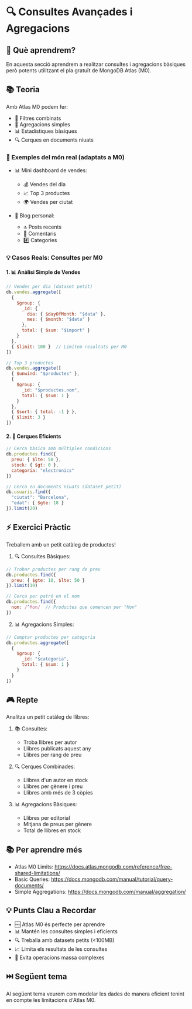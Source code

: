# 🔍 Consultes Avançades i Agregacions

## 🎯 Què aprendrem?
En aquesta secció aprendrem a realitzar consultes i agregacions bàsiques però potents utilitzant el pla gratuït de MongoDB Atlas (M0).

## 📚 Teoria
Amb Atlas M0 podem fer:
- 🎯 Filtres combinats
- 🔄 Agregacions simples
- 📊 Estadístiques bàsiques
- 🔍 Cerques en documents niuats

### 🌟 Exemples del món real (adaptats a M0)
- 📊 Mini dashboard de vendes:
  * 💰 Vendes del dia
  * 📈 Top 3 productes
  * 🌍 Vendes per ciutat

- 📱 Blog personal:
  * 🔝 Posts recents
  * 👥 Comentaris
  * #️⃣ Categories

### 💡 Casos Reals: Consultes per M0

#### 1. 📊 Anàlisi Simple de Vendes
```javascript
// Vendes per dia (dataset petit)
db.vendes.aggregate([
  {
    $group: {
      _id: {
        dia: { $dayOfMonth: "$data" },
        mes: { $month: "$data" }
      },
      total: { $sum: "$import" }
    }
  },
  { $limit: 100 }  // Limitem resultats per M0
])

// Top 3 productes
db.vendes.aggregate([
  { $unwind: "$productes" },
  {
    $group: {
      _id: "$productes.nom",
      total: { $sum: 1 }
    }
  },
  { $sort: { total: -1 } },
  { $limit: 3 }
])
```

#### 2. 🎯 Cerques Eficients
```javascript
// Cerca bàsica amb múltiples condicions
db.productes.find({
  preu: { $lte: 50 },
  stock: { $gt: 0 },
  categoria: "electronics"
})

// Cerca en documents niuats (dataset petit)
db.usuaris.find({
  "ciutat": "Barcelona",
  "edat": { $gte: 18 }
}).limit(20)
```

## ⚡ Exercici Pràctic
Treballem amb un petit catàleg de productes!

1. 🔍 Consultes Bàsiques:
```javascript
// Trobar productes per rang de preu
db.productes.find({
  preu: { $gte: 10, $lte: 50 }
}).limit(10)

// Cerca per patró en el nom
db.productes.find({
  nom: /^Mon/  // Productes que comencen per "Mon"
})
```

2. 📊 Agregacions Simples:
```javascript
// Comptar productes per categoria
db.productes.aggregate([
  {
    $group: {
      _id: "$categoria",
      total: { $sum: 1 }
    }
  }
])
```

## 🎮 Repte
Analitza un petit catàleg de llibres:

1. 📚 Consultes:
   - Troba llibres per autor
   - Llibres publicats aquest any
   - Llibres per rang de preu

2. 🔍 Cerques Combinades:
   - Llibres d'un autor en stock
   - Llibres per gènere i preu
   - Llibres amb més de 3 còpies

3. 📊 Agregacions Bàsiques:
   - Llibres per editorial
   - Mitjana de preus per gènere
   - Total de llibres en stock

## 📚 Per aprendre més
- Atlas M0 Limits: https://docs.atlas.mongodb.com/reference/free-shared-limitations/
- Basic Queries: https://docs.mongodb.com/manual/tutorial/query-documents/
- Simple Aggregations: https://docs.mongodb.com/manual/aggregation/

## 💡 Punts Clau a Recordar
- 🆓 Atlas M0 és perfecte per aprendre
- 📊 Mantén les consultes simples i eficients
- 🔍 Treballa amb datasets petits (<100MB)
- 📈 Limita els resultats de les consultes
- 💾 Evita operacions massa complexes

## ⏭️ Següent tema
Al següent tema veurem com modelar les dades de manera eficient tenint en compte les limitacions d'Atlas M0. 